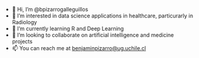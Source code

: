 - 👋 Hi, I’m @bpizarrogalleguillos 
- 👀 I’m interested in data science applications in healthcare, particurarly in Radiology
- 🌱 I’m currently learning R and Deep Learning
- 💞️ I’m looking to collaborate on artificial intelligence and medicine projects
- 📫 You can reach me at benjaminpizarro@ug.uchile.cl

<!---
bpizarrogalleguillos/bpizarrogalleguillos is a ✨ special ✨ repository because its `README.md` (this file) appears on your GitHub profile.
You can click the Preview link to take a look at your changes.
--->
